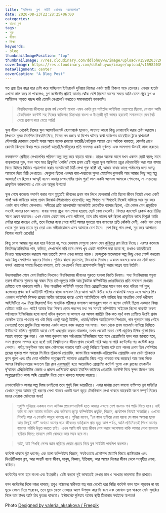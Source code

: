```yaml
---
title: "ব্যক্তিগত  ব্লগ  সাইট  খোলার  আদ্যোপান্ত"
date: 2020-08-23T22:28:25+06:00
categories:
- বাংলা ব্লগ
tags:
- শুরু
- জীবন
- শিক্ষা
keywords:
- blog
thumbnailImagePosition: "top"
thumbnailImage: //res.cloudinary.com/ddlohuyww/image/upload/v1598203720/images/888_dov7sm.png
coverImage: https://res.cloudinary.com/ddlohuyww/image/upload/v1598203927/images/blur888_nqhspw.png
metaAlignment: center
coverCaption: "A Blog Post"
---
```


<!--more-->

গত প্রায় তিন বছর ধরে চেষ্টা করে যাচ্ছিলাম ইন্টারনেট দুনিয়ায় নিজের একটা স্থায়ী ঠিকানা গড়ে তোলার। লেখার হাতটা এখনো ভাল করে না পাকলেও, ব্লগ কন্টেন্টের প্রতিই আমার ঝোঁক বেশি ছিলো! অবসর সময়ে আমি যেমন প্রচুর ব্লগ ও আর্টিকেল পড়তে পছন্দ করি তেমনি লেখালেখি করতেও সমানভাবেই ভালবাসি। 

> বিশ্ববিদ্যালয় জীবনের প্রথম বর্ষ থেকেই মাথায় এমন একটা ব্লগ সাইটের আইডিয়া ওতপেতে ছিলো, যেখানে আমি টেকনিকাল কন্টেন্ট সহ নিজের ব্যক্তিগত চিন্তাধারা বাংলা ও ইংরেজী দুই ভাষার হরফেই সমানভাবে যেন বৈঠা বেয়ে প্রকাশ করে যেতে পারি! 
>

স্কুল জীবন থেকেই নিজের স্কুল অ্যাসাইনমেন্ট হোমওয়ার্ক ছাড়াও, অন্যান্য আরো কিছু লেখালেখি করার চেষ্টা করতাম। লিখতাম মূলত দৈনন্দিন বিষয়াদি নিয়ে, দিনের সব মজার বা বিশেষ ঘটনার কথা ব্যক্তিগত ডায়েরীতে টুকে রাখতাম! স্টেশনারি দোকানে গেলেই সবার আগে হরেক রকমের ডায়েরী/নোটবুকে আমার চোখ আটকে থাকতো, কোনটা রেখে কোনটা কিনবো দ্বিধায় পড়ে যেতাম! ডায়েরী/নোটবুকের প্রতি সবসময় একটা দুর্বলতা এবং ভাললাগা উভয়ই কাজ করতো। 

নবম/দশম শ্রেনীতে লেখালেখির পরিমাণ অল্প অল্প করে বাড়তে থাকে। তারও অনেক আগে যখন একদম ছোট্ট বয়স; মানে বাল্যকালের শুরু, যখন সবে মাত্র প্রিস্কুলিং 'কেজি' শেষে প্রথম শ্রেণী পড়ুয়া স্কুল আঙ্গিনায় প্রচুর দৌড়াদৌড়ি করা আর বাসায় ফিরে ঝিমিয়ে ঝিমিয়ে পড়াশোনা করার বয়সটাতেই চিঠি লেখা শুরু করি! হ্যাঁ, আমার বাবার কাছে পাঠানোর জন্য আম্মু আমাকে দিয়ে চিঠি লেখাতো। সেগুলো ছিলো একদম বাবা-সন্তানের সুন্দর স্নেহাশিস কুশলাদী আর আমার কিছু অল্প স্বল্প আবদার! সে হিসেবে আম্মুই হলেন আমার লেখালেখির প্রথম গুরু! ভাল একটা অভ্যেস আমাকে শেখালেন, মা-সন্তানের প্রাকৃতিক ভালবাসায় এ যেন এক অমূল্য উপহার! 

স্কুল শেষে কলেজে পদার্পণ করার আগ মুহুর্তেই জীবনের প্রথম গান লিখে ফেললাম! যেটা ছিলো জীবন নিয়েই লেখা একটি গান! অর্ক ভাইয়ের কাছে প্রথম কিবোর্ড-পিয়ানোতে হাতেখড়ি; অল্প শিখতে না শিখতেই নিজেই বাজিয়ে আর সুর করে একটা গান বানিয়ে ফেললাম। সঙ্গীতের প্রতি ভালবাসাটা অনেকটাই জেনেটিক ব্যাপার ছিলো, এটা কেমন যেন প্রাকৃতিক ভাবেই আমার চলে আসে। বাবার গলায় প্রচুর গান শোনা হয়েছে ছোট বেলা থেকেই। ফিতার ক্যাসেটে রেকর্ড করে চিঠির সাথে প্রেরণ করতেন। এখন তেমন একটা আর গেয়ে পাঠাননা, তবে তাঁর গানের কন্ঠ ছিলো প্রাকৃতিক ভাবে বিশুদ্ধ! আমি সেটার ধারে কাছেও নেই, তবে নিজের জন্য গেয়ে যাই! আমার মুলতো গান বানানোর প্রতি ঝোঁকটা বেশী, একটা গান লেখা থেকে শুরু করে তাতে সুর দেয়া এবং সঙ্গীতায়োজন এসব আমাকে বেশ টানে। বেশ কিছু গান লেখা, সুর করে আপাতত নিজের করেই রেখেছি! 

কিছু লেখা আমার সুর করা হয়ে উঠতো না, পরে দেখলাম সেগুলো কেমন যেন [কবিতার](https://www.youtube.com/watch?v=_mPJwZTt2l8) রূপ নিয়ে নিচ্ছে। এরপর কলেজে নিয়মিত/অনিয়মিত গান, কবিতা, লেখালেখি করি তবে সেসব খুব একটা পাবলিশ করা হতো না, তখনও ডায়েরীতেই লিখতে স্বাচ্ছন্দ্যবোধ করতাম আর তাতেই সেসব লেখা জমতে থাকে। ফেসবুকে মাঝেমাঝে অল্প কিছু লেখা পোস্ট করতাম আর কিছু লেখা/গান বন্ধুদের দিতাম। শুনিয়ে বাহবা কুড়াতাম, ফিডব্যাক নিতাম। একদম অবসরে এবং মন মর্জি মতো ভাল/ খারাপের সময়ে লিখতে বসতাম, তাই লেখালেখি নিয়ে প্রফেশনালি কিছুই করার আগ্রহ হয়ে উঠেনি। 

উচ্চমাধ্যমিক শেষে বেশ নিয়মিত লিখলেও বিশ্ববিদ্যালয় জীবনের শুরুতে হালকা বিরতি দিলাম। সদ্য বিশ্ববিদ্যালয় পড়ুয়া তরুণ জীবনের শুরুতে বন্ধু বান্ধব নিয়ে হই-হুল্লোর মাস্তি আর টুকটাক কম্পিউটার প্রোগ্রামিংয়ের প্রতি মনযোগ দেওয়ার চেষ্টাতে ব্যস্ত থাকতাম আমি। উচ্চ মাধ্যমিক আইসিটি পড়তে গিয়ে প্রোগ্রামিংয়ের সাথে ভাল করে পরিচয় পর্ব শুরু; কলেজের প্রথম বর্ষে আইসিটি পরীক্ষায় বাজে ফলাফল নিয়ে আসা আমি দ্বিতীয় বর্ষের মাঝামাঝি সময়ে এসে আমার প্রিয় একজন আইসিটি শিক্ষক শ্রদ্ধেয় আবীর ভাইয়ের কাছে এসেই আইসিটিকে পানি বানিয়ে উচ্চ মাধ্যমিক বোর্ড পরীক্ষায় আইসিটিতে এ+ নিয়ে ফিরলাম! উচ্চ মাধ্যমিক পরীক্ষার ফলাফল আশানুরূপ ভাল না হলেও সেটাই ছিলো একমাত্র বিষয় যেটাতে আমি এ+ পাাই! আমার উচ্চ শিক্ষার প্রথম পছন্দের মধ্য সব সময়ই কম্পিউটার সাইয়েন্স ছিলো কারণটা অবশ্য সফ্টওয়্যার ইন্জিনিয়ার হবো বলে! যদিও বুঝতাম না আসলে এর আসল ব্যাপ্তিটা ঠিক কত বড়! নবম শ্রেণীতে উঠেই প্রথম ডেস্কটপ হাতে পাওয়ার পর ওটা দিয়ে একটু আধটু টাইপিং, ওয়ার্ড/অফিস অ্যাপ্লিকেশন শিখতাম, গান শুনতাম আর গেইম খেলতাম! তবে প্রযুক্তি নিয়ে আলাদা একটা আগ্রহ কাজ করতো সব সময়। যখন থেকে প্রথম মডেমটা লাগিয়ে পিসিতে ইন্টারনেট চালিয়ে পৃথিবীটা আরো বেশী এক্সপ্লোর করতে থাকলাম, তখন থেকেই ততো বেশী প্রযুক্তির টপিক গুলো নিয়ে আগ্রহ বাড়তে শুরু করে। এক সময় বুঝলাম ভাল সফ্টওয়্যার ইন্জিনিয়ার হতে হলে প্রোগ্রামিংটা ভাল করে জানতে হবে, ভাল প্রবলেম সল্ভার হতে হবে! তাই বিশ্ববিদ্যালয় জীবন প্রথম থেকেই পারি আর না পারি কন্টেস্টের পর কন্টেস্ট করে গেলাম। পর্যাপ্ত অনুশীলন আর ভাল কৌশলের অভাবে আমি একটু পিছিয়ে ছিলাম বটে তবে পরপর প্রথম তিন সেমিস্টার স্রদ্ধেয় সুকান্ত পাল স্যারের সি দিয়ে স্ট্রকচার্ড প্রোগ্রামিং, জাভা দিয়ে অবজেক্ট-ওরিয়েন্টেড প্রোগ্রামিং এবং ডেটা স্ট্রাকচার ক্লাস গুলো এবং তাঁর দেয়া পজিটিভ অনুপ্রেরণাই আমাকে প্রোগ্রামিং নিয়ে পড়ে থাকতে বাদ্ধ করেছে! আর অন্য দিকে আমার বিশ্ববিদ্যালয়ের অন্যতম প্রিয় ক্লাব [এফআরসি](http://frcustc.org/) হতে আয়োজিত প্রোগ্রামিং কন্টেস্ট গুলো এবং ক্লাবের তৎকালীন দু'বারের এক্সিকিউটিভ মেম্বার ও প্রাক্তন প্রেসিডেন্ট শ্রদ্ধেয় ইয়াসিন ভাইয়ের প্রোগ্রামিং কন্টেস্ট নিয়ে সুন্দর উদ্যেগ আর অনুপ্রেরণাটাও আজ অব্দি প্রোগ্রামিং নিয়ে লেগে থাকতে সাহায্য করেছে। 

লেখালেখিটাও আবার অল্প বিস্তর চলছিলো তবে শুধুই নিজ ডায়েরীতে। এবার মাথায় চেপে বসলো ব্যক্তিগত ব্লগ সাইটের যেখানে মুলত আমার দুই ধরণের লেখা থাকবে একটা অংশ জুড়ে টেকনিকাল লেখা থাকবে আরেকটা অংশ সম্পূর্ণ নিজের মনের খোরাক মেটানোর জন্য! 

> প্রযুক্তি দুনিয়ার একজন ভাল অভিজ্ঞ প্রোফেশনালিস্ট হতে আমার এখনো বেশ বড়সড় পথ পাড়ি দিতে হবে। যাই করি না কেন আমার বর্তমান এবং ভবিষ্যত জুড়ে কম্পিউটার প্রযুক্তি, বিজ্ঞান, প্রকৌশল নিয়েই সাজাচ্ছি। এখনো শিখছি আর এ শেখাটা অদূরে থামছে না। গুনিরা বলেন, "যে জ্ঞান ছড়িয়ে দেয়া হয়না সে জ্ঞান অপচয় ছাড়া আর কিছুই না!" অথচো আমার ছাত্র জীবনের ব্যাপ্তিকাল প্রায় মৃত্যু আগ পর্যন্ত, আমি প্রতিনিয়তই শিখে আমার জ্ঞানের পরিধি উন্নত করতে চাই। এখন আমি যদি ছাত্র জীবন শেষ করার অপেক্ষায় থাকি আমার শেখা জ্ঞানকে ছড়িয়ে দিতে; তাহলে সেটা বোধহয় আর সম্ভব হবে না। 
>

> তাই, যাই শিখছি সেসব জ্ঞান ছড়িয়ে দেয়ার প্রত্যয় নিয়ে ব্লগ সাইটটা পাবলিশ করলাম। 
>

কন্টেন্ট থাকবে দুই ধরণের; এক হলো কম্পিউটার বিজ্ঞান, সফটওয়্যার প্রকৌশল ইত্যাদি বিষয়ে প্র্যাক্টিক্যাল এবং থিওরিটিক্যাল ব্লগ, আর অন্যটি হলো জীবন, মানুষ, বিজ্ঞান, ইতিহাস, আর আমার নিজের জীবন থেকে সংগৃহীত লেখা, কবিতা। 

কন্টেন্টের ভাষা হবে বাংলা এবং ইংরেজী। চেষ্টা করবো দুই ভাষাতেই লেখার মান ও সংখ্যার ভারসাম্য ঠিক রাখতে।

ভাল কন্টেন্টের দিকে নজর থাকবে; তবুও পাঠকের স্বাধীনতা যত্ন করে রেখেই ধরে নিচ্ছি কন্টেন্ট ভাল হলে পড়বেন না হয় ছুড়ে ফেলে দিতে পারবেন, তবে ছুড়ে ফেলে দেওয়ার আগে উপযুক্ত কারণটা বলে এবং কোথাও ভুল থাকলে সেটা সুধরিয়ে দিলে তার উপর আমি চির কৃতজ্ঞ থাকবো। ইন্টারনেট দুনিয়ায় আমার স্থায়ী ঠিকানায় সবাইকে স্বাগতম! 





Photo [Designed by valeria_aksakova / Freepik](https://www.freepik.com/)